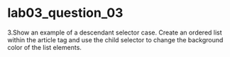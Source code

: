 # lab03_question_03
3.Show an example of a descendant selector case. Create an ordered list within the article tag and use the child selector to change the background color of the list elements.

